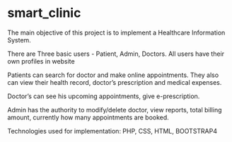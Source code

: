 # smart_clinic

The main objective of this project is to implement a Healthcare Information System.

There are Three basic users - Patient, Admin, Doctors. All users have their own profiles in website

Patients can search for doctor and make online appointments. They also can view their health record, doctor’s prescription and medical expenses.

Doctor’s can see his upcoming  appointments, give e-prescription.

Admin has the authority to modify/delete doctor, view reports, total billing amount, currently how many appointments are booked.


Technologies used for implementation: PHP, CSS, HTML, BOOTSTRAP4
